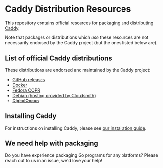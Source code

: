 Caddy Distribution Resources
============================

This repository contains official resources for packaging and distributing [Caddy](https://github.com/caddyserver/caddy).

Note that packages or distributions which _use_ these resources are not necessarily endorsed by the Caddy project (but the ones listed below are).

## List of official Caddy distributions

These distributions are endorsed and maintained by the Caddy project:

- [GitHub releases](https://github.com/caddyserver/caddy/releases)
- [Docker](https://hub.docker.com/_/caddy)
- [Fedora COPR](https://copr.fedorainfracloud.org/coprs/g/caddy/caddy/)
- [Debian (hosting provided by Cloudsmith)](https://cloudsmith.io/~caddy/repos/)
- [DigitalOcean](https://marketplace.digitalocean.com/apps/caddy)


## Installing Caddy

For instructions on installing Caddy, please see [our installation guide](https://caddyserver.com/docs/install).


## We need help with packaging

Do you have experience packaging Go programs for any platforms? Please reach out to us in an issue, we'd love your help!

